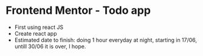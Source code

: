 # Frontend Mentor - Todo app

- First using react JS
- Create react app
- Estimated date to finish: doing 1 hour everyday at night, starting in 17/06, untill 30/06 it is over, I hope.